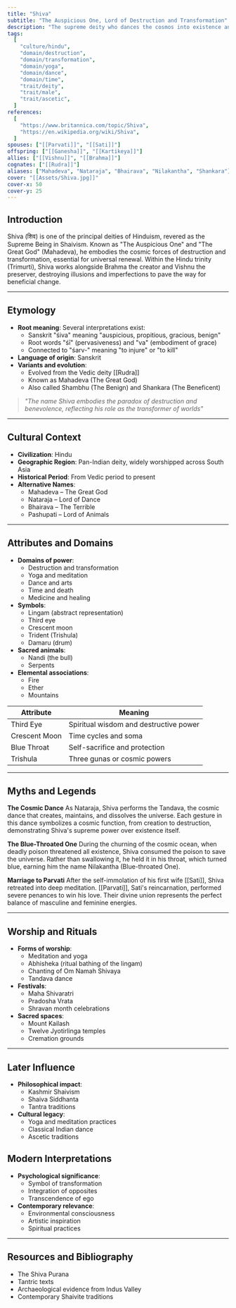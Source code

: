 ```yaml
---
title: "Shiva"
subtitle: "The Auspicious One, Lord of Destruction and Transformation"
description: "The supreme deity who dances the cosmos into existence and dissolution, master of yoga and meditation, whose third eye awakens ultimate consciousness"
tags:
  [
    "culture/hindu",
    "domain/destruction",
    "domain/transformation",
    "domain/yoga",
    "domain/dance",
    "domain/time",
    "trait/deity",
    "trait/male",
    "trait/ascetic",
  ]
references:
  [
    "https://www.britannica.com/topic/Shiva",
    "https://en.wikipedia.org/wiki/Shiva",
  ]
spouses: ["[[Parvati]]", "[[Sati]]"]
offspring: ["[[Ganesha]]", "[[Kartikeya]]"]
allies: ["[[Vishnu]]", "[[Brahma]]"]
cognates: ["[[Rudra]]"]
aliases: ["Mahadeva", "Nataraja", "Bhairava", "Nilakantha", "Shankara"]
cover: "[[Assets/Shiva.jpg]]"
cover-x: 50
cover-y: 25
---
```


## Introduction

Shiva (शिव) is one of the principal deities of Hinduism, revered as the Supreme Being in Shaivism. Known as "The Auspicious One" and "The Great God" (Mahadeva), he embodies the cosmic forces of destruction and transformation, essential for universal renewal. Within the Hindu trinity (Trimurti), Shiva works alongside Brahma the creator and Vishnu the preserver, destroying illusions and imperfections to pave the way for beneficial change.

---

## Etymology

- **Root meaning**: Several interpretations exist:
  - Sanskrit "śiva" meaning "auspicious, propitious, gracious, benign"
  - Root words "śī" (pervasiveness) and "va" (embodiment of grace)
  - Connected to "śarv-" meaning "to injure" or "to kill"
- **Language of origin**: Sanskrit
- **Variants and evolution**:
  - Evolved from the Vedic deity [[Rudra]]
  - Known as Mahadeva (The Great God)
  - Also called Shambhu (The Benign) and Shankara (The Beneficent)

> _"The name Shiva embodies the paradox of destruction and benevolence, reflecting his role as the transformer of worlds"_

---

## Cultural Context

- **Civilization**: Hindu
- **Geographic Region**: Pan-Indian deity, widely worshipped across South Asia
- **Historical Period**: From Vedic period to present
- **Alternative Names**:
  - Mahadeva – The Great God
  - Nataraja – Lord of Dance
  - Bhairava – The Terrible
  - Pashupati – Lord of Animals

---

## Attributes and Domains

- **Domains of power**:
  - Destruction and transformation
  - Yoga and meditation
  - Dance and arts
  - Time and death
  - Medicine and healing
- **Symbols**:
  - Lingam (abstract representation)
  - Third eye
  - Crescent moon
  - Trident (Trishula)
  - Damaru (drum)
- **Sacred animals**:
  - Nandi (the bull)
  - Serpents
- **Elemental associations**:
  - Fire
  - Ether
  - Mountains

| Attribute     | Meaning                                |
| ------------- | -------------------------------------- |
| Third Eye     | Spiritual wisdom and destructive power |
| Crescent Moon | Time cycles and soma                   |
| Blue Throat   | Self-sacrifice and protection          |
| Trishula      | Three gunas or cosmic powers           |

---

## Myths and Legends

**The Cosmic Dance**
As Nataraja, Shiva performs the Tandava, the cosmic dance that creates, maintains, and dissolves the universe. Each gesture in this dance symbolizes a cosmic function, from creation to destruction, demonstrating Shiva's supreme power over existence itself.

**The Blue-Throated One**
During the churning of the cosmic ocean, when deadly poison threatened all existence, Shiva consumed the poison to save the universe. Rather than swallowing it, he held it in his throat, which turned blue, earning him the name Nilakantha (Blue-throated One).

**Marriage to Parvati**
After the self-immolation of his first wife [[Sati]], Shiva retreated into deep meditation. [[Parvati]], Sati's reincarnation, performed severe penances to win his love. Their divine union represents the perfect balance of masculine and feminine energies.

---

## Worship and Rituals

- **Forms of worship**:
  - Meditation and yoga
  - Abhisheka (ritual bathing of the lingam)
  - Chanting of Om Namah Shivaya
  - Tandava dance
- **Festivals**:
  - Maha Shivaratri
  - Pradosha Vrata
  - Shravan month celebrations
- **Sacred spaces**:
  - Mount Kailash
  - Twelve Jyotirlinga temples
  - Cremation grounds

---

## Later Influence

- **Philosophical impact**:
  - Kashmir Shaivism
  - Shaiva Siddhanta
  - Tantra traditions
- **Cultural legacy**:
  - Yoga and meditation practices
  - Classical Indian dance
  - Ascetic traditions

## Modern Interpretations

- **Psychological significance**:
  - Symbol of transformation
  - Integration of opposites
  - Transcendence of ego
- **Contemporary relevance**:
  - Environmental consciousness
  - Artistic inspiration
  - Spiritual practices

---

## Resources and Bibliography

- The Shiva Purana
- Tantric texts
- Archaeological evidence from Indus Valley
- Contemporary Shaivite traditions
